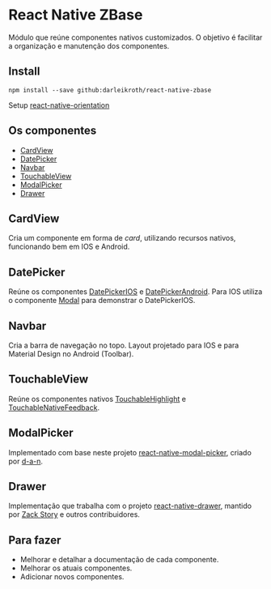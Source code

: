 # React Native ZBase

Módulo que reúne componentes nativos customizados. O objetivo é facilitar a organização e manutenção dos componentes.

## Install

```
npm install --save github:darleikroth/react-native-zbase
```

Setup [react-native-orientation](https://github.com/yamill/react-native-orientation/blob/master/README.md)

## Os componentes

- [CardView](#cardview)
- [DatePicker](#datepicker)
- [Navbar](#navbar)
- [TouchableView](#touchableview)
- [ModalPicker](#modalpicker)
- [Drawer](#drawer)

## CardView

Cria um componente em forma de *card*, utilizando recursos nativos, funcionando bem em IOS e Android.

## DatePicker

Reúne os componentes [DatePickerIOS](https://facebook.github.io/react-native/docs/datepickerios.html#datepickerios) e [DatePickerAndroid](https://facebook.github.io/react-native/docs/datepickerandroid.html#datepickerandroid). Para IOS utiliza o componente [Modal](https://facebook.github.io/react-native/docs/modal.html#modal) para demonstrar o DatePickerIOS.

## Navbar

Cria a barra de navegação no topo. Layout projetado para IOS e para Material Design no Android (Toolbar).

## TouchableView

Reúne os componentes nativos [TouchableHighlight](https://facebook.github.io/react-native/docs/touchablehighlight.html#touchablehighlight) e [TouchableNativeFeedback](https://facebook.github.io/react-native/docs/touchablenativefeedback.html#touchablenativefeedback).

## ModalPicker

Implementado com base neste projeto [react-native-modal-picker](https://github.com/d-a-n/react-native-modal-picker), criado por [d-a-n](https://github.com/d-a-n).

## Drawer

Implementação que trabalha com o projeto [react-native-drawer](https://github.com/root-two/react-native-drawer), mantido por [Zack Story](https://github.com/rt2zz) e outros contribuidores.

## Para fazer

- Melhorar e detalhar a documentação de cada componente.
- Melhorar os atuais componentes.
- Adicionar novos componentes.
